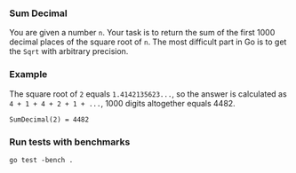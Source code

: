 ### Sum Decimal

You are given a number `n`. Your task is to return the sum of the first 1000 decimal places of the square root of `n`. The most difficult part in Go is to get the `Sqrt` with arbitrary precision.

### Example

The square root of `2` equals `1.4142135623...`, so the answer is calculated as `4 + 1 + 4 + 2 + 1 + ...`, 1000 digits altogether equals 4482.

```
SumDecimal(2) = 4482
```

### Run tests with benchmarks

```
go test -bench .
```

